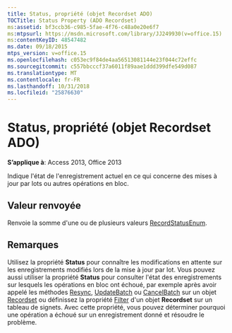 ```yaml
---
title: Status, propriété (objet Recordset ADO)
TOCTitle: Status Property (ADO Recordset)
ms:assetid: bf3ccb36-c985-5fae-4f76-c48a0e20e6f7
ms:mtpsurl: https://msdn.microsoft.com/library/JJ249930(v=office.15)
ms:contentKeyID: 48547482
ms.date: 09/18/2015
mtps_version: v=office.15
ms.openlocfilehash: c053ec9f84de4aa56513081144e23f044c72effc
ms.sourcegitcommit: c557bbcccf37a6011f89aae1ddd399dfe549d087
ms.translationtype: MT
ms.contentlocale: fr-FR
ms.lasthandoff: 10/31/2018
ms.locfileid: "25876630"
---
```

# <a name="status-property-ado-recordset"></a>Status, propriété (objet Recordset ADO)


**S’applique à**: Access 2013, Office 2013

Indique l'état de l'enregistrement actuel en ce qui concerne des mises à jour par lots ou autres opérations en bloc.

## <a name="return-value"></a>Valeur renvoyée

Renvoie la somme d'une ou de plusieurs valeurs [RecordStatusEnum](recordstatusenum.md).

## <a name="remarks"></a>Remarques

Utilisez la propriété **Status** pour connaître les modifications en attente sur les enregistrements modifiés lors de la mise à jour par lot. Vous pouvez aussi utiliser la propriété **Status** pour consulter l'état des enregistrements sur lesquels les opérations en bloc ont échoué, par exemple après avoir appelé les méthodes [Resync](resync-method-ado.md), [UpdateBatch](updatebatch-method-ado.md) ou [CancelBatch](cancelbatch-method-ado.md) sur un objet [Recordset](recordset-object-ado.md) ou définissez la propriété [Filter](filter-property-ado.md) d'un objet **Recordset** sur un tableau de signets. Avec cette propriété, vous pouvez déterminer pourquoi une opération a échoué sur un enregistrement donné et résoudre le problème.

